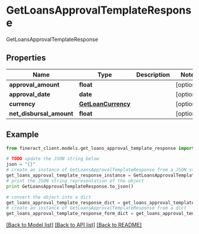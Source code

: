 # GetLoansApprovalTemplateResponse

GetLoansApprovalTemplateResponse

## Properties

Name | Type | Description | Notes
------------ | ------------- | ------------- | -------------
**approval_amount** | **float** |  | [optional] 
**approval_date** | **date** |  | [optional] 
**currency** | [**GetLoanCurrency**](GetLoanCurrency.md) |  | [optional] 
**net_disbursal_amount** | **float** |  | [optional] 

## Example

```python
from fineract_client.models.get_loans_approval_template_response import GetLoansApprovalTemplateResponse

# TODO update the JSON string below
json = "{}"
# create an instance of GetLoansApprovalTemplateResponse from a JSON string
get_loans_approval_template_response_instance = GetLoansApprovalTemplateResponse.from_json(json)
# print the JSON string representation of the object
print GetLoansApprovalTemplateResponse.to_json()

# convert the object into a dict
get_loans_approval_template_response_dict = get_loans_approval_template_response_instance.to_dict()
# create an instance of GetLoansApprovalTemplateResponse from a dict
get_loans_approval_template_response_form_dict = get_loans_approval_template_response.from_dict(get_loans_approval_template_response_dict)
```
[[Back to Model list]](../README.md#documentation-for-models) [[Back to API list]](../README.md#documentation-for-api-endpoints) [[Back to README]](../README.md)


